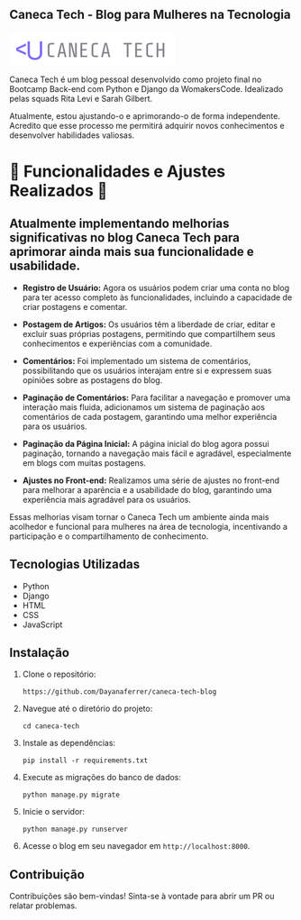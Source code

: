 ## Caneca Tech - Blog para Mulheres na Tecnologia

![alt text](logoCanecaTech.png)

Caneca Tech é um blog pessoal desenvolvido como projeto final no Bootcamp Back-end com Python e Django da WomakersCode. Idealizado pelas squads Rita Levi e Sarah Gilbert.

Atualmente, estou ajustando-o e aprimorando-o de forma independente. Acredito que esse processo me permitirá adquirir novos conhecimentos e desenvolver habilidades valiosas.

# 🚧 Funcionalidades e Ajustes Realizados 🚧

##  Atualmente implementando melhorias significativas no blog Caneca Tech para aprimorar ainda mais sua funcionalidade e usabilidade.

- **Registro de Usuário:** Agora os usuários podem criar uma conta no blog para ter acesso completo às funcionalidades, incluindo a capacidade de criar postagens e comentar.

- **Postagem de Artigos:** Os usuários têm a liberdade de criar, editar e excluir suas próprias postagens, permitindo que compartilhem seus conhecimentos e experiências com a comunidade.

- **Comentários:** Foi implementado um sistema de comentários, possibilitando que os usuários interajam entre si e expressem suas opiniões sobre as postagens do blog.

- **Paginação de Comentários:** Para facilitar a navegação e promover uma interação mais fluida, adicionamos um sistema de paginação aos comentários de cada postagem, garantindo uma melhor experiência para os usuários.

- **Paginação da Página Inicial:** A página inicial do blog agora possui paginação, tornando a navegação mais fácil e agradável, especialmente em blogs com muitas postagens.

- **Ajustes no Front-end:** Realizamos uma série de ajustes no front-end para melhorar a aparência e a usabilidade do blog, garantindo uma experiência mais agradável para os usuários.

Essas melhorias visam tornar o Caneca Tech um ambiente ainda mais acolhedor e funcional para mulheres na área de tecnologia, incentivando a participação e o compartilhamento de conhecimento.

## Tecnologias Utilizadas

- Python
- Django
- HTML
- CSS
- JavaScript

## Instalação

1. Clone o repositório:

   ```
   https://github.com/Dayanaferrer/caneca-tech-blog
   ```

2. Navegue até o diretório do projeto:

   ```
   cd caneca-tech
   ```

3. Instale as dependências:

   ```
   pip install -r requirements.txt
   ```

4. Execute as migrações do banco de dados:

   ```
   python manage.py migrate
   ```

5. Inicie o servidor:

   ```
   python manage.py runserver
   ```

6. Acesse o blog em seu navegador em `http://localhost:8000`.

## Contribuição

Contribuições são bem-vindas! Sinta-se à vontade para abrir um PR ou relatar problemas.
